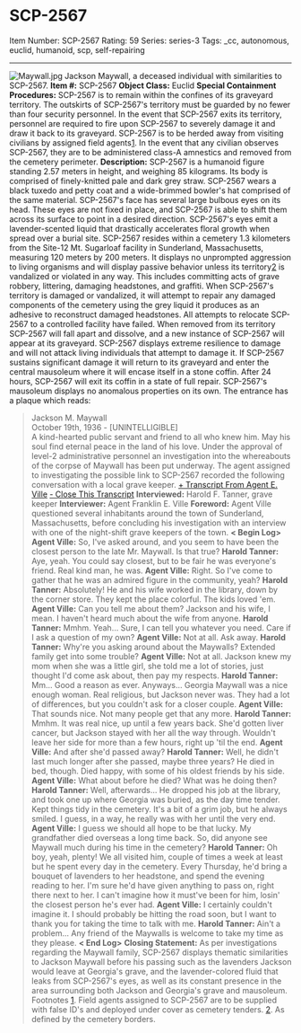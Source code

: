 # SCP-2567
Item Number: SCP-2567
Rating: 59
Series: series-3
Tags: _cc, autonomous, euclid, humanoid, scp, self-repairing

---

![Maywall.jpg](https://scp-wiki.wdfiles.com/local--files/scp-2567/Maywall.jpg)
Jackson Maywall, a deceased individual with similarities to SCP-2567.
**Item #:** SCP-2567
**Object Class:** Euclid
**Special Containment Procedures:** SCP-2567 is to remain within the confines of its graveyard territory. The outskirts of SCP-2567's territory must be guarded by no fewer than four security personnel. In the event that SCP-2567 exits its territory, personnel are required to fire upon SCP-2567 to severely damage it and draw it back to its graveyard.
SCP-2567 is to be herded away from visiting civilians by assigned field agents[1](javascript:;). In the event that any civilian observes SCP-2567, they are to be administered class-A amnestics and removed from the cemetery perimeter.
**Description:** SCP-2567 is a humanoid figure standing 2.57 meters in height, and weighing 85 kilograms. Its body is comprised of finely-knitted pale and dark grey straw. SCP-2567 wears a black tuxedo and petty coat and a wide-brimmed bowler's hat comprised of the same material. SCP-2567's face has several large bulbous eyes on its head. These eyes are not fixed in place, and SCP-2567 is able to shift them across its surface to point in a desired direction. SCP-2567's eyes emit a lavender-scented liquid that drastically accelerates floral growth when spread over a burial site.
SCP-2567 resides within a cemetery 1.3 kilometers from the Site-12 Mt. Sugarloaf facility in Sunderland, Massachusetts, measuring 120 meters by 200 meters. It displays no unprompted aggression to living organisms and will display passive behavior unless its territory[2](javascript:;) is vandalized or violated in any way. This includes committing acts of grave robbery, littering, damaging headstones, and graffiti.
When SCP-2567's territory is damaged or vandalized, it will attempt to repair any damaged components of the cemetery using the grey liquid it produces as an adhesive to reconstruct damaged headstones.
All attempts to relocate SCP-2567 to a controlled facility have failed. When removed from its territory SCP-2567 will fall apart and dissolve, and a new instance of SCP-2567 will appear at its graveyard.
SCP-2567 displays extreme resilience to damage and will not attack living individuals that attempt to damage it. If SCP-2567 sustains significant damage it will return to its graveyard and enter the central mausoleum where it will encase itself in a stone coffin. After 24 hours, SCP-2567 will exit its coffin in a state of full repair. SCP-2567's mausoleum displays no anomalous properties on its own. The entrance has a plaque which reads:
> Jackson M. Maywall  
>  October 19th, 1936 - [UNINTELLIGIBLE]  
>  A kind-hearted public servant and friend to all who knew him. May his soul find eternal peace in the land of his love.
Under the approval of level-2 administrative personnel an investigation into the whereabouts of the corpse of Maywall has been put underway. The agent assigned to investigating the possible link to SCP-2567 recorded the following conversation with a local grave keeper.
[\+ Transcript From Agent E. Ville](javascript:;)
[\- Close This Transcript](javascript:;)
> **Interviewed:** Harold F. Tanner, grave keeper
> **Interviewer:** Agent Franklin E. Ville
> **Foreword:** Agent Ville questioned several inhabitants around the town of Sunderland, Massachusetts, before concluding his investigation with an interview with one of the night-shift grave keepers of the town.
> **< Begin Log>**
> **Agent Ville:** So, I've asked around, and you seem to have been the closest person to the late Mr. Maywall. Is that true?
> **Harold Tanner:** Aye, yeah. You could say closest, but to be fair he was everyone's friend. Real kind man, he was.
> **Agent Ville:** Right. So I've come to gather that he was an admired figure in the community, yeah?
> **Harold Tanner:** Absolutely! He and his wife worked in the library, down by the corner store. They kept the place colorful. The kids loved 'em.
> **Agent Ville:** Can you tell me about them? Jackson and his wife, I mean. I haven't heard much about the wife from anyone.
> **Harold Tanner:** Mmhm. Yeah… Sure, I can tell you whatever you need. Care if I ask a question of my own?
> **Agent Ville:** Not at all. Ask away.
> **Harold Tanner:** Why're you asking around about the Maywalls? Extended family get into some trouble?
> **Agent Ville:** Not at all. Jackson knew my mom when she was a little girl, she told me a lot of stories, just thought I'd come ask about, then pay my respects.
> **Harold Tanner:** Mm… Good a reason as ever. Anyways… Georgia Maywall was a nice enough woman. Real religious, but Jackson never was. They had a lot of differences, but you couldn't ask for a closer couple.
> **Agent Ville:** That sounds nice. Not many people get that any more.
> **Harold Tanner:** Mmhm. It was real nice, up until a few years back. She'd gotten liver cancer, but Jackson stayed with her all the way through. Wouldn't leave her side for more than a few hours, right up 'til the end.
> **Agent Ville:** And after she'd passed away?
> **Harold Tanner:** Well, he didn't last much longer after she passed, maybe three years? He died in bed, though. Died happy, with some of his oldest friends by his side.
> **Agent Ville:** What about before he died? What was he doing then?
> **Harold Tanner:** Well, afterwards… He dropped his job at the library, and took one up where Georgia was buried, as the day time tender. Kept things tidy in the cemetery. It's a bit of a grim job, but he always smiled. I guess, in a way, he really was with her until the very end.
> **Agent Ville:** I guess we should all hope to be that lucky. My grandfather died overseas a long time back. So, did anyone see Maywall much during his time in the cemetery?
> **Harold Tanner:** Oh boy, yeah, plenty! We all visited him, couple of times a week at least but he spent every day in the cemetery. Every Thursday, he'd bring a bouquet of lavenders to her headstone, and spend the evening reading to her. I'm sure he'd have given anything to pass on, right there next to her. I can't imagine how it must've been for him, losin' the closest person he's ever had.
> **Agent Ville:** I certainly couldn't imagine it. I should probably be hitting the road soon, but I want to thank you for taking the time to talk with me.
> **Harold Tanner:** Ain't a problem… Any friend of the Maywalls is welcome to take my time as they please.
> **< End Log>**
> **Closing Statement:** As per investigations regarding the Maywall family, SCP-2567 displays thematic similarities to Jackson Maywall before his passing such as the lavenders Jackson would leave at Georgia's grave, and the lavender-colored fluid that leaks from SCP-2567's eyes, as well as its constant presence in the area surrounding both Jackson and Georgia's grave and mausoleum.
Footnotes
[1](javascript:;). Field agents assigned to SCP-2567 are to be supplied with false ID's and deployed under cover as cemetery tenders.
[2](javascript:;). As defined by the cemetery borders.